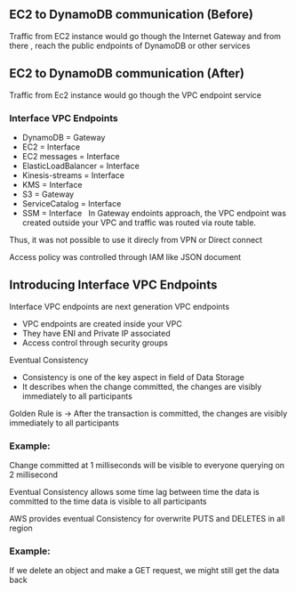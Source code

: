 ## EC2 to DynamoDB communication (Before)
Traffic from EC2 instance would go though the Internet Gateway and from there , reach the public endpoints of DynamoDB or other services 
## EC2 to DynamoDB communication (After)
Traffic from Ec2 instance would go though the VPC endpoint service
 
### Interface VPC Endpoints
* DynamoDB = Gateway
* EC2 = Interface
* EC2 messages = Interface
* ElasticLoadBalancer = Interface
* Kinesis-streams = Interface
* KMS = Interface
* S3 = Gateway
* ServiceCatalog = Interface
* SSM = Interface
 
In Gateway endoints approach, the VPC endpoint was created outside your VPC and traffic was routed via route table.


Thus, it was not possible to use it direcly from VPN or Direct connect


Access policy was controlled through IAM like JSON document

## Introducing Interface VPC Endpoints
Interface VPC endpoints are next generation VPC endpoints
* VPC endpoints are created inside your VPC
* They have ENI and Private IP associated
* Access control through security groups


Eventual Consistency
 
* Consistency is one of the key aspect in field of Data Storage
* It describes when the change committed, the changes are visibly immediately to all participants
 
 
Golden Rule is -> 
After the transaction is committed, the changes are visibly immediately to all participants
 
### Example:
Change committed at 1 milliseconds will be visible to everyone querying on 2 millisecond
 
 
Eventual Consistency allows some time lag between time the data is committed to the time data is visible to all participants


AWS provides eventual Consistency for overwrite PUTS and DELETES in all region
 
### Example:
If we delete an object and make a GET request, we might still get the data back 
